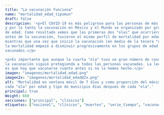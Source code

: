 ```yaml
---
title: "La vacunación funciona"
name: "mortalidad_edad_tipomun"
draft: false
descripcion: '<p>El COVID-19 es más peligroso para las personas de más edad
y por lo tanto la vacunación en México y el Mundo se organizado por grupos
de edad. Como resultado vemos que las primeras dos "olas" que ocurrieron
antes de la vacunación, tuvieron el mismo perfil de mortalidad por edades,
mientras que una vez que inició la vacunación (en medio de la tecera "ola"),
la mortalidad empezó a disminuir progresivamente en los grupos de edad
vacunados.</p>

<p>Es importante que aunque la cuarta "ola" tuvo un gran número de casos,
la vacunación siguió protegiendo a todos las personas vacunadas. La lección
es que hay que vacunarse cuanto antes si no lo hemos hecho.</p>'
imagen: "imagenes/mortalidad_edad.png"
imagen2x: "imagenes/mortalidad_edad@2x.png"
alt: 'Mortalidad en ventana móvil de 7 días y como proporción del máximo de
cada "ola" por edad y tipo de municipio días después de cada "ola".'
principal: true
Weight: 660
secciones: ["principal", "clínicos"]
etiquetas: ["nacional", "clínicos", "muertes", "serie_tiempo", "vacunación"]
---
```


